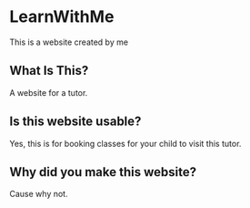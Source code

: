 # LearnWithMe

This is a website created by me

## What Is This?

A website for a tutor.

## Is this website usable?

Yes, this is for booking classes for your child to visit this tutor.

## Why did you make this website?

Cause why not.

